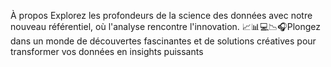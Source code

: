 À propos
Explorez les profondeurs de la science des données avec notre nouveau référentiel, où l'analyse rencontre l'innovation. 📈📊💻📉🎧Plongez dans un monde de découvertes fascinantes et de solutions créatives pour transformer vos données en insights puissants
